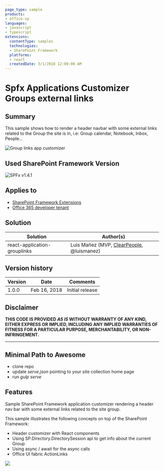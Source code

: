 ```yaml
---
page_type: sample
products:
- office-sp
languages:
- javascript
- typescript
extensions:
  contentType: samples
  technologies:
  - SharePoint Framework
  platforms:
  - react
  createdDate: 3/1/2018 12:00:00 AM
---
```

# Spfx Applications Customizer Groups external links

## Summary

This sample shows how to render a header navbar with some external links related to the Group the site is in, i.e: Group calendar, Notebook, Inbox, People...

![Group links app customizer](./assets/react-application-grouplinks.jpg)

## Used SharePoint Framework Version

![SPFx v1.4.1](https://img.shields.io/badge/SPFx-1.4.1-green.svg)

## Applies to

* [SharePoint Framework Extensions](https://dev.office.com/sharepoint/docs/spfx/extensions/overview-extensions)
* [Office 365 developer tenant](http://dev.office.com/sharepoint/docs/spfx/set-up-your-developer-tenant)

## Solution

Solution|Author(s)
--------|---------
react-application-grouplinks|Luis Mañez (MVP, [ClearPeople](http://www.clearpeople.com), @luismanez)

## Version history

Version|Date|Comments
-------|----|--------
1.0.0|Feb 16, 2018|Initial release

## Disclaimer

**THIS CODE IS PROVIDED *AS IS* WITHOUT WARRANTY OF ANY KIND, EITHER EXPRESS OR IMPLIED, INCLUDING ANY IMPLIED WARRANTIES OF FITNESS FOR A PARTICULAR PURPOSE, MERCHANTABILITY, OR NON-INFRINGEMENT.**

---

## Minimal Path to Awesome

* clone repo
* update _serve.json_ pointing to your site collection home page
* run _gulp serve_

## Features

Sample SharePoint Framework application customizer rendering a header nav bar with some external links related to the site group.

This sample illustrates the following concepts on top of the SharePoint Framework:

* Header customizer with React components
* Using SP.Directory.DirectorySession api to get info about the current Group
* Using async / await for the async calls
* Office UI fabric ActionLinks

<img src="https://telemetry.sharepointpnp.com/sp-dev-fx-extensions/samples/react-application-grouplinks" />
